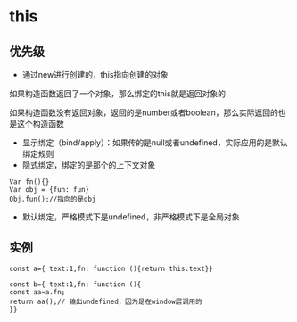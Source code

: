 # this

## 优先级
- 通过new进行创建的，this指向创建的对象

如果构造函数返回了一个对象，那么绑定的this就是返回对象的

如果构造函数没有返回对象，返回的是number或者boolean，那么实际返回的也是这个构造函数

- 显示绑定（bind/apply）：如果传的是null或者undefined，实际应用的是默认绑定规则
- 隐式绑定，绑定的是那个的上下文对象
``` is
Var fn(){}
Var obj = {fun: fun}
Obj.fun();//指向的是obj
```
- 默认绑定，严格模式下是undefined，非严格模式下是全局对象

## 实例

```
const a={ text:1,fn: function (){return this.text}}

const b={ text:1,fn: function (){
const aa=a.fn;
return aa();// 输出undefined，因为是在window层调用的
}}

```
